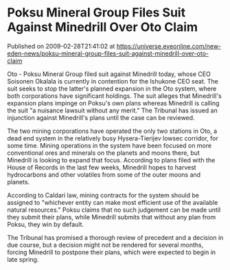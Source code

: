 # Poksu Mineral Group Files Suit Against Minedrill Over Oto Claim
Published on 2009-02-28T21:41:02 at https://universe.eveonline.com/new-eden-news/poksu-mineral-group-files-suit-against-minedrill-over-oto-claim

Oto - Poksu Mineral Group filed suit against Minedrill today, whose CEO Soisonen Okalala is currently in contention for the Ishukone CEO seat. The suit seeks to stop the latter's planned expansion in the Oto system, where both corporations have significant holdings. The suit alleges that Minedrill's expansion plans impinge on Poksu's own plans whereas Minedrill is calling the suit "a nuisance lawsuit without any merit." The Tribunal has issued an injunction against Minedrill's plans until the case can be reviewed.

The two mining corporations have operated the only two stations in Oto, a dead end system in the relatively busy Hysera-Tierijev lowsec corridor, for some time. Mining operations in the system have been focused on more conventional ores and minerals on the planets and moons there, but Minedrill is looking to expand that focus. According to plans filed with the House of Records in the last few weeks, Minedrill hopes to harvest hydrocarbons and other volatiles from some of the outer moons and planets.

According to Caldari law, mining contracts for the system should be assigned to "whichever entity can make most efficient use of the available natural resources." Poksu claims that no such judgement can be made until they submit their plans, while Minedrill submits that without any plan from Poksu, they win by default.

The Tribunal has promised a thorough review of precedent and a decision in due course, but a decision might not be rendered for several months, forcing Minedrill to postpone their plans, which were expected to begin in late spring.
